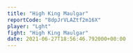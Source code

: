 ```yaml
---
title: "High King Maulgar"
reportCode: "8dpJrVLAZtf2m16X"
player: "Lght"
fight: "High King Maulgar"
date: 2021-06-27T18:56:46.792000+00:00
---
```

